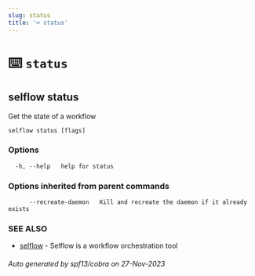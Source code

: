 ```yaml
---
slug: status
title: '⌨ status'
---
```


# ⌨️ `status`

## selflow status

Get the state of a workflow

```
selflow status [flags]
```

### Options

```
  -h, --help   help for status
```

### Options inherited from parent commands

```
      --recreate-daemon   Kill and recreate the daemon if it already exists
```

### SEE ALSO

- [selflow](selflow.md) - Selflow is a workflow orchestration tool

###### Auto generated by spf13/cobra on 27-Nov-2023
